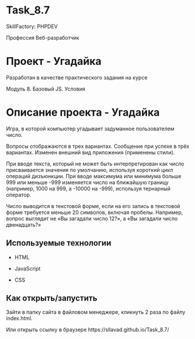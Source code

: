 # Task_8.7

<p>SkillFactory: PHPDEV</p>
Профессия Веб-разработчик

# Проект - Угадайка

Разработан в качестве практического задания на курсе

Модуль 8. Базовый JS. Условия

# Описание проекта - Угадайка

Игра, в которой компьютер угадывает задуманное пользователем число.

Вопросы отображаются в трех вариантах.
Сообщение при успехе в трёх вариантах. Изменен внешний вид приложения (применены стили).

При вводе текста, который не может быть интерпретирован как число присваивается значения по умолчанию, используя короткий цикл операций дизъюнкции.
При вводе максимума или минимума больше 999 или меньше -999 изменяется число на ближайшую границу (например, 1000 на 999, а -10000 на -999), используя тернарный оператор.

Число выводится в текстовой форме, если на его запись в текстовой форме требуется меньше 20 символов, включая пробелы. Например, вопрос выглядит не «Вы загадали число 12?», а «Вы загадали число двенадцать?»

## Используемые технологии

* HTML

* JavaScript 

* CSS 


## Как открыть/запустить

<p>Зайти в папку сайта в файловом менеджере, кликнуть 2 раза по файлу index.html.</p>
Или открыть ссылку в браузере <a>https://sllavad.github.io/Task_8.7/</a>
